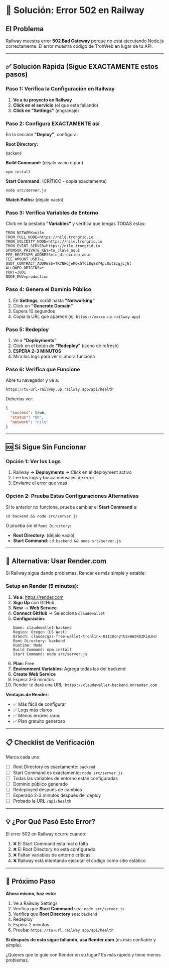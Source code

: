 # 🔧 Solución: Error 502 en Railway

## El Problema

Railway muestra error **502 Bad Gateway** porque no está ejecutando Node.js correctamente. El error muestra código de TronWeb en lugar de tu API.

---

## ✅ Solución Rápida (Sigue EXACTAMENTE estos pasos)

### Paso 1: Verifica la Configuración en Railway

1. **Ve a tu proyecto en Railway**
2. **Click en el servicio** (el que está fallando)
3. **Click en "Settings"** (engranaje)

### Paso 2: Configura EXACTAMENTE así

En la sección **"Deploy"**, configura:

**Root Directory:**
```
backend
```

**Build Command:** (déjalo vacío o pon)
```
npm install
```

**Start Command:** (CRÍTICO - copia exactamente)
```
node src/server.js
```

**Watch Paths:** (déjalo vacío)

### Paso 3: Verifica Variables de Entorno

Click en la pestaña **"Variables"** y verifica que tengas TODAS estas:

```
TRON_NETWORK=nile
TRON_FULL_NODE=https://nile.trongrid.io
TRON_SOLIDITY_NODE=https://nile.trongrid.io
TRON_EVENT_SERVER=https://nile.trongrid.io
SPONSOR_PRIVATE_KEY=tu_clave_aqui
FEE_RECEIVER_ADDRESS=tu_direccion_aqui
FEE_AMOUNT_USDT=1
USDT_CONTRACT_ADDRESS=TR7NHqjeKQxGTCi8q8ZY4pL8otSzgjLj6t
ALLOWED_ORIGINS=*
PORT=3001
NODE_ENV=production
```

### Paso 4: Genera el Dominio Público

1. En **Settings**, scroll hasta **"Networking"**
2. Click en **"Generate Domain"**
3. Espera 10 segundos
4. Copia la URL que aparece (ej: `https://xxxxx.up.railway.app`)

### Paso 5: Redeploy

1. Ve a **"Deployments"**
2. Click en el botón de **"Redeploy"** (icono de refresh)
3. **ESPERA 2-3 MINUTOS**
4. Mira los logs para ver si ahora funciona

### Paso 6: Verifica que Funcione

Abre tu navegador y ve a:
```
https://tu-url-railway.up.railway.app/api/health
```

Deberías ver:
```json
{
  "success": true,
  "status": "OK",
  "network": "nile"
}
```

---

## 🆘 Si Sigue Sin Funcionar

### Opción 1: Ver los Logs

1. Railway → **Deployments** → Click en el deployment activo
2. Lee los logs y busca mensajes de error
3. Envíame el error que veas

### Opción 2: Prueba Estas Configuraciones Alternativas

Si lo anterior no funciona, prueba cambiar el **Start Command** a:

```
cd backend && node src/server.js
```

O prueba sin el `Root Directory`:

- **Root Directory**: (déjalo vacío)
- **Start Command**: `cd backend && node src/server.js`

---

## 🔄 Alternativa: Usar Render.com

Si Railway sigue dando problemas, Render es más simple y estable:

### Setup en Render (5 minutos):

1. **Ve a**: https://render.com
2. **Sign Up** con GitHub
3. **New** → **Web Service**
4. **Connect GitHub** → Selecciona `claudewallet`
5. **Configuración**:
   ```
   Name: claudewallet-backend
   Region: Oregon (US West)
   Branch: claude/gas-free-wallet-tronlink-011CUcn2TUZxHW3KhZKiAzHJ
   Root Directory: backend
   Runtime: Node
   Build Command: npm install
   Start Command: node src/server.js
   ```
6. **Plan**: Free
7. **Environment Variables**: Agrega todas las del backend
8. **Create Web Service**
9. Espera 3-5 minutos
10. Render te dará una URL: `https://claudewallet-backend.onrender.com`

**Ventajas de Render:**
- ✅ Más fácil de configurar
- ✅ Logs más claros
- ✅ Menos errores raros
- ✅ Plan gratuito generoso

---

## 📋 Checklist de Verificación

Marca cada uno:
- [ ] Root Directory es exactamente: `backend`
- [ ] Start Command es exactamente: `node src/server.js`
- [ ] Todas las variables de entorno están configuradas
- [ ] Dominio público generado
- [ ] Redeployed después de cambios
- [ ] Esperado 2-3 minutos después del deploy
- [ ] Probado la URL `/api/health`

---

## 💡 ¿Por Qué Pasó Este Error?

El error 502 en Railway ocurre cuando:
1. ❌ El Start Command está mal o falta
2. ❌ El Root Directory no está configurado
3. ❌ Faltan variables de entorno críticas
4. ❌ Railway está intentando ejecutar el código como sitio estático

---

## 🎯 Próximo Paso

**Ahora mismo, haz esto:**

1. Ve a Railway Settings
2. Verifica que **Start Command** sea: `node src/server.js`
3. Verifica que **Root Directory** sea: `backend`
4. Redeploy
5. Espera 2 minutos
6. Prueba: `https://tu-url.railway.app/api/health`

**Si después de esto sigue fallando, usa Render.com** (es más confiable y simple).

¿Quieres que te guíe con Render en su lugar? Es más rápido y tiene menos problemas.
